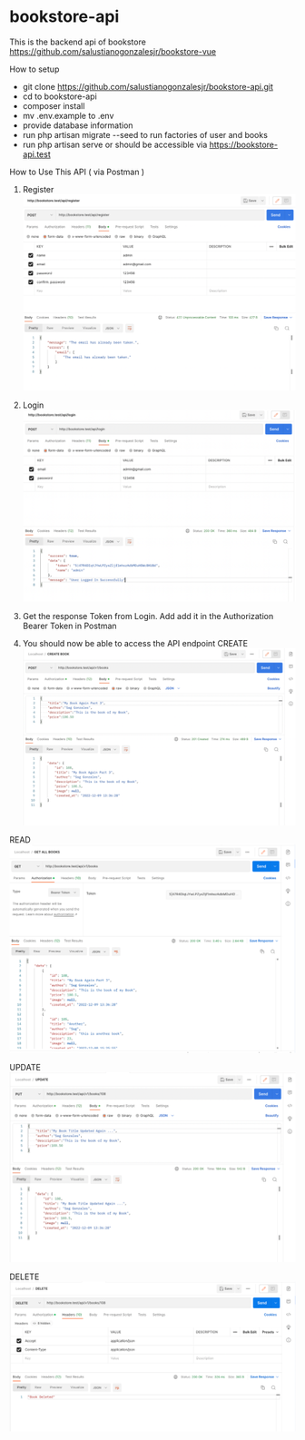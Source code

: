 # bookstore-api
This is the backend api of bookstore https://github.com/salustianogonzalesjr/bookstore-vue

How to setup
- git clone https://github.com/salustianogonzalesjr/bookstore-api.git
- cd to bookstore-api
- composer install
- mv .env.example to .env
- provide database information
- run php artisan migrate --seed to run factories of user and books
- run php artisan serve or should be accessible via https://bookstore-api.test


How to Use This API ( via Postman )

1. Register
![Register](https://github.com/salustianogonzalesjr/bookstore-api/blob/main/resources/images/Register.png)

2. Login
![Login](https://github.com/salustianogonzalesjr/bookstore-api/blob/main/resources/images/Login.png)

3. Get the response Token from Login. Add add it in the Authorization Bearer Token in Postman

4. You should now be able to access the API endpoint
CREATE 
![Create](https://github.com/salustianogonzalesjr/bookstore-api/blob/main/resources/images/CreateBook.png)

READ
![Register](https://github.com/salustianogonzalesjr/bookstore-api/blob/main/resources/images/GetAllBooks.png)

UPDATE 
![Update](https://github.com/salustianogonzalesjr/bookstore-api/blob/main/resources/images/UpdateBook.png)

DELETE 
![Delete](https://github.com/salustianogonzalesjr/bookstore-api/blob/main/resources/images/DeleteBook.png)

